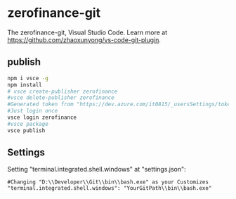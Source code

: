 # zerofinance-git

The zerofinance-git, Visual Studio Code. Learn more at https://github.com/zhaoxunyong/vs-code-git-plugin.

## publish 

```bash
npm i vsce -g
npm install
# vsce create-publisher zerofinance
#vsce delete-publisher zerofinance
#Generated token from "https://dev.azure.com/it0815/_usersSettings/tokens"
#Just login once
vsce login zerofinance
#vsce package
vsce publish
```

## Settings

Setting "terminal.integrated.shell.windows" at "settings.json":

```
#Changing "D:\\Developer\\Git\\bin\\bash.exe" as your Customizes
"terminal.integrated.shell.windows": "YourGitPath\\bin\\bash.exe"
```